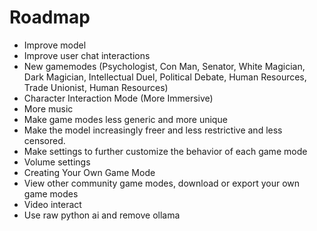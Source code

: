 # Roadmap
- Improve model
- Improve user chat interactions
- New gamemodes (Psychologist, Con Man, Senator, White Magician, Dark Magician, Intellectual Duel, Political Debate, Human Resources, Trade Unionist, Human Resources)
- Character Interaction Mode (More Immersive)
- More music
- Make game modes less generic and more unique
- Make the model increasingly freer and less restrictive and less censored.
- Make settings to further customize the behavior of each game mode
- Volume settings
- Creating Your Own Game Mode
- View other community game modes, download or export your own game modes
- Video interact
- Use raw python ai and remove ollama
